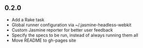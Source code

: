 ## 0.2.0

* Add a Rake task
* Global runner configuration via ~/.jasmine-headless-webkit
* Custom Jasmine reporter for better user feedback
* Specify the specs to be run, instead of always running them all
* Move README to gh-pages site

